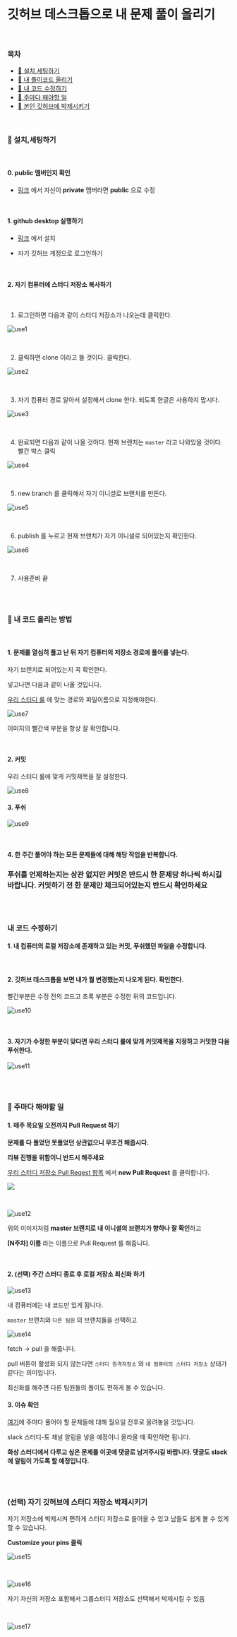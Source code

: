 

# 깃허브 데스크톱으로 내 문제 풀이 올리기

<br>


### 목차

- [📝 설치,세팅하기](#s1)
- [📝 내 풀이코드 올리기](#s2)
- [📝 내 코드 수정하기](#s3)
- [📝 주마다 해야할 일](#s4)
- [📝 본인 깃허브에 박제시키기](#s5)

<br>


<h3 id="s1">📝 설치,세팅하기</h3>


<br>

#### 0. public 멤버인지 확인

* [링크](https://github.com/orgs/WCDI-DGHG/people) 에서 자신이 **private** 멤버라면 **public** 으로 수정

<br>

#### 1. github desktop 실행하기

* [링크](https://desktop.github.com/) 에서 설치

* 자기 깃허브 계정으로 로그인하기

<br>

#### 2. 자기 컴퓨터에 스터디 저장소 복사하기

<br>

1. 로그인하면 다음과 같이 스터디 저장소가 나오는데 클릭한다.

![use1](https://user-images.githubusercontent.com/76927397/147865214-d506f3e8-4daf-4d96-82bc-2c19568d4651.PNG)

<br>

2. 클릭하면 clone 이라고 뜰 것이다. 클릭한다.

![use2](https://user-images.githubusercontent.com/76927397/147865234-688ba733-2eab-4a4c-ab42-4f83fc4b4abf.PNG)

<br>

3. 자기 컴퓨터 경로 알아서 설정해서 clone 한다. 되도록 한글은 사용하지 맙시다.

![use3](https://user-images.githubusercontent.com/76927397/147865276-5a3a0076-dd2c-4ee5-8540-cab0a3c521fa.PNG)

<br>

4. 완료되면 다음과 같이 나올 것이다. 현재 브랜치는 `master` 라고 나와있을 것이다. 빨간 박스 클릭

![use4](https://user-images.githubusercontent.com/76927397/147865353-5d936410-3bab-41b2-b06a-25a8653a90d2.PNG)



<br>

5. new branch 를 클릭해서 자기 이니셜로 브랜치를 만든다.

![use5](https://user-images.githubusercontent.com/76927397/147865446-05493e8a-82eb-413f-b7d7-998f27c09c8a.PNG)


<br>

6. publish 를 누르고 현재 브랜치가 자기 이니셜로 되어있는지 확인한다.

![use6](https://user-images.githubusercontent.com/76927397/147865456-b236de7e-1ad9-4cab-8fda-ffbe601c85b4.PNG)


<br>


7. 사용준비 끝

<br>
  
<br>
  



<h3 id="s2">📝 내 코드 올리는 방법</h3>

<br>

#### 1. 문제를 열심히 풀고 난 뒤 자기 컴퓨터의 저장소 경로에 풀이를 넣는다.

자기 브랜치로 되어있는지 꼭 확인한다.

넣고나면 다음과 같이 나올 것입니다. 

[우리 스터디 룰](https://github.com/WCDI-DGHG/algo-study) 에 맞는 경로와 파일이름으로 지정해야한다.


![use7](https://user-images.githubusercontent.com/76927397/147865752-70382f5e-5df7-4037-af61-a9aaf1cde408.PNG)

이미지의 빨간색 부분을 항상 잘 확인합니다.


<br>

#### 2. 커밋

우리 스터디 룰에 맞게 커밋제목을 잘 설정한다.

![use8](https://user-images.githubusercontent.com/76927397/147865801-cf2e5001-7fcb-4dd4-beaa-73cf6546c430.PNG)


#### 3. 푸쉬

![use9](https://user-images.githubusercontent.com/76927397/147865838-a7d6bbae-8aee-45f1-b598-6de9d3803e45.PNG)


<br>


#### 4. 한 주간 풀어야 하는 모든 문제들에 대해 해당 작업을 반복합니다.


### 푸쉬를 언제하는지는 상관 없지만 커밋은 반드시 한 문제당 하나씩 하시길 바랍니다. 커밋하기 전 한 문제만 체크되어있는지 반드시 확인하세요


<br>

<br>

<h3 id="s3">내 코드 수정하기</h3>

#### 1. 내 컴퓨터의 로컬 저장소에 존재하고 있는 커밋, 푸쉬했던 파일을 수정합니다.
 
 <br>
 
#### 2. 깃허브 데스크톱을 보면 내가 뭘 변경했는지 나오게 된다. 확인한다.

빨간부분은 수정 전의 코드고 초록 부분은 수정한 뒤의 코드입니다.

![use10](https://user-images.githubusercontent.com/76927397/147865957-933fb814-7a62-4ed8-80ad-a5fd62a41f59.PNG)

<br>


#### 3. 자기가 수정한 부분이 맞다면 우리 스터디 룰에 맞게 커밋제목을 지정하고 커밋한 다음 푸쉬한다.

![use11](https://user-images.githubusercontent.com/76927397/147866044-90635447-947c-4770-a6ce-1e58559435e3.PNG)




<br>

<br>

<h3 id="s4">📝 주마다 해야할 일</h3>


#### 1. 매주 목요일 오전까지 Pull Request 하기


**문제를 다 풀었던 못풀었던 상관없으니 무조건 해줍시다.**

**리뷰 진행을 위함이니 반드시 해주세요**


[우리 스터디 저장소 Pull Reqest 항목](https://github.com/WCDI-DGHG/algo-study/pulls) 에서 **new Pull Request** 를 클릭합니다.


![](https://user-images.githubusercontent.com/76927397/147427253-7fbfb059-d745-4ad8-a0cb-372e6c2c5886.PNG)


<br>


![use12](https://user-images.githubusercontent.com/76927397/147866161-39142f16-4637-4085-974f-48682423dd0f.png)


위의 이미지처럼 **master 브랜치로 내 이니셜의 브랜치가 향하나 잘 확인**하고

**[N주차] 이름** 라는 이름으로 Pull Request 를 해줍니다.


<br>


#### 2. (선택) 주간 스터디 종료 후 로컬 저장소 최신화 하기

![use13](https://user-images.githubusercontent.com/76927397/147866265-ecc11261-52c0-4826-9af5-d3c0d5779342.PNG)


내 컴퓨터에는 내 코드만 있게 됩니다.

`master` 브랜치와 `다른 팀원` 의 브랜치들을 선택하고

![use14](https://user-images.githubusercontent.com/76927397/147866301-9d996dc6-6eca-4b25-9aa3-b3d4e03e292b.PNG)

fetch -> pull 을 해줍니다.

pull 버튼이 활성화 되지 않는다면 `스터디 원격저장소` 와 `내 컴퓨터의 스터디 저장소` 상태가 같다는 의미입니다.

최신화를 해주면 다른 팀원들의 풀이도 편하게 볼 수 있습니다.



#### 3. 이슈 확인

[여기](https://github.com/WCDI-DGHG/algo-study/issues)에 주마다 풀어야 할 문제들에 대해 월요일 전후로 올려놓을 것입니다.

slack 스터디-토 채널 알림을 넣을 예정이니 올라올 때 확인하면 됩니다.

**화상 스터디에서 다루고 싶은 문제를 이곳에 댓글로 남겨주시길 바랍니다. 댓글도 slack 에 알림이 가도록 할 예정입니다.**


<br>

<br>


<h3 id="s5">(선택) 자기 깃허브에 스터디 저장소 박제시키기</h3>

자기 저장소에 박제시켜 편하게 스터디 저장소로 들어올 수 있고 남들도 쉽게 볼 수 있게 할 수 있습니다.
 

**Customize your pins 클릭**

![use15](https://user-images.githubusercontent.com/76927397/147866540-b3616041-32fd-452d-9019-b723c177e0db.PNG)


<br>



![use16](https://user-images.githubusercontent.com/76927397/147866632-92a9afb7-bf9d-4939-a72a-4e36b3d251cd.PNG)


자기 자신의 저장소 포함해서 그룹스터디 저장소도 선택해서 박제시킬 수 있음

<br>

![use17](https://user-images.githubusercontent.com/76927397/147866672-67d53641-fcc5-4bc0-83db-c2f42d80cea5.PNG)
